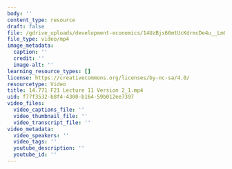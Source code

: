 ```yaml
---
body: ''
content_type: resource
draft: false
file: /gdrive_uploads/development-economics/14UzBjs66mtUcKdrmcDe4u__Lm0m1cQx4/14771-f21-lecture-11-version-2_1.mp4
file_type: video/mp4
image_metadata:
  caption: ''
  credit: ''
  image-alt: ''
learning_resource_types: []
license: https://creativecommons.org/licenses/by-nc-sa/4.0/
resourcetype: Video
title: 14.771 F21 Lecture 11 Version 2_1.mp4
uid: f77f3532-b8f4-4300-b164-59b012ee7397
video_files:
  video_captions_file: ''
  video_thumbnail_file: ''
  video_transcript_file: ''
video_metadata:
  video_speakers: ''
  video_tags: ''
  youtube_description: ''
  youtube_id: ''
---
```

